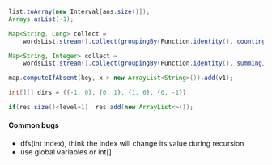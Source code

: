```java
list.toArray(new Interval[ans.size()]);
Arrays.asList(-1);

Map<String, Long> collect = 
    wordsList.stream().collect(groupingBy(Function.identity(), counting()));

Map<String, Integer> collect = 
    wordsList.stream().collect(groupingBy(Function.identity(), summingInt(e -> 1)));

map.computeIfAbsent(key, x-> new ArrayList<String>()).add(v1);

int[][] dirs = {{-1, 0}, {0, 1}, {1, 0}, {0, -1}}

if(res.size()<level+1)  res.add(new ArrayList<>());
```

#### Common bugs
- dfs(int index), think the index will change its value during recursion
- use global variables or int[]